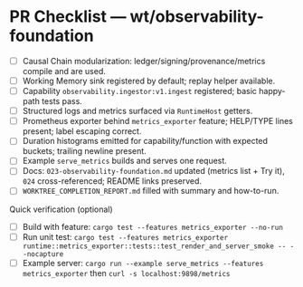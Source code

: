 # PR Checklist — wt/observability-foundation

- [ ] Causal Chain modularization: ledger/signing/provenance/metrics compile and are used.
- [ ] Working Memory sink registered by default; replay helper available.
- [ ] Capability `observability.ingestor:v1.ingest` registered; basic happy-path tests pass.
- [ ] Structured logs and metrics surfaced via `RuntimeHost` getters.
- [ ] Prometheus exporter behind `metrics_exporter` feature; HELP/TYPE lines present; label escaping correct.
- [ ] Duration histograms emitted for capability/function with expected buckets; trailing newline present.
- [ ] Example `serve_metrics` builds and serves one request.
- [ ] Docs: `023-observability-foundation.md` updated (metrics list + Try it), `024` cross-referenced; README links preserved.
- [ ] `WORKTREE_COMPLETION_REPORT.md` filled with summary and how-to-run.

Quick verification (optional)
- [ ] Build with feature: `cargo test --features metrics_exporter --no-run`
- [ ] Run unit test: `cargo test --features metrics_exporter runtime::metrics_exporter::tests::test_render_and_server_smoke -- --nocapture`
- [ ] Example server: `cargo run --example serve_metrics --features metrics_exporter` then `curl -s localhost:9898/metrics`